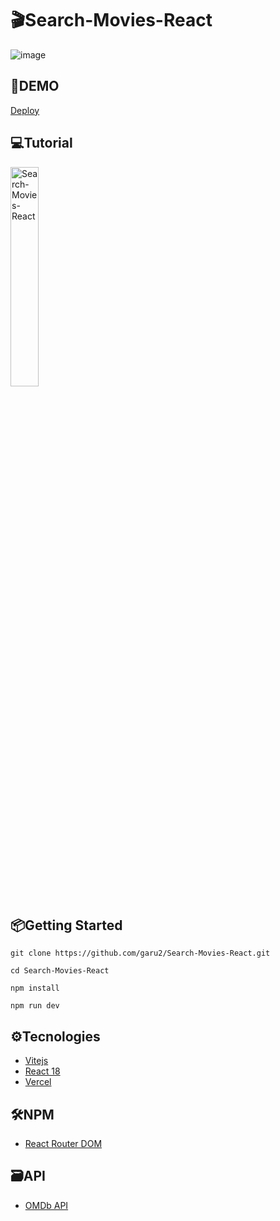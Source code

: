 # 🎬Search-Movies-React
![image](https://drive.google.com/uc?export=view&id=1hpyoDoeaGkJYiP4a3zDN82fyxqTpWmRW)

## 🚀DEMO
 [Deploy](https://search-movies-react.vercel.app/)

## 💻Tutorial
<a href='https://youtu.be/5wWA69U4HOk' target='_blank'>
    <img width='30%' src='https://img.youtube.com/vi/5wWA69U4HOk/mqdefault.jpg' alt='Search-Movies-React' />
</a>

## 📦Getting Started
```
git clone https://github.com/garu2/Search-Movies-React.git
```
```
cd Search-Movies-React
```
```
npm install
```
```
npm run dev
```
## ⚙Tecnologies
* [Vitejs](https://vitejs.dev/)
* [React 18](https://reactjs.org/)
* [Vercel](https://vercel.com/)
## 🛠NPM
* [React Router DOM](https://www.npmjs.com/package/react-router-dom/)
## 🗃API
* [OMDb API](https://www.omdbapi.com/)

